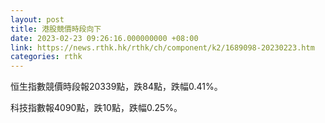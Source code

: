 ```yaml
---
layout: post
title: 港股競價時段向下
date: 2023-02-23 09:26:16.000000000 +08:00
link: https://news.rthk.hk/rthk/ch/component/k2/1689098-20230223.htm
categories: rthk
---
```


恒生指數競價時段報20339點，跌84點，跌幅0.41%。

科技指數報4090點，跌10點，跌幅0.25%。
